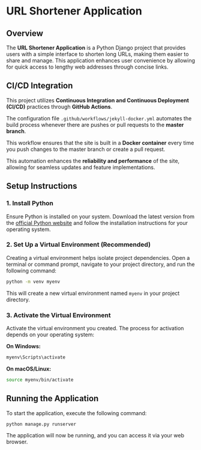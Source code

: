 # URL Shortener Application

## Overview

The **URL Shortener Application** is a Python Django project that provides users with a simple interface to shorten long URLs, making them easier to share and manage. This application enhances user convenience by allowing for quick access to lengthy web addresses through concise links.

## CI/CD Integration

This project utilizes **Continuous Integration and Continuous Deployment (CI/CD)** practices through **GitHub Actions**.

The configuration file `.github/workflows/jekyll-docker.yml` automates the build process whenever there are pushes or pull requests to the **master branch**.

This workflow ensures that the site is built in a **Docker container** every time you push changes to the master branch or create a pull request.

This automation enhances the **reliability and performance** of the site, allowing for seamless updates and feature implementations.

## Setup Instructions

### 1. Install Python
Ensure Python is installed on your system. Download the latest version from the [official Python website](https://www.python.org/) and follow the installation instructions for your operating system.

### 2. Set Up a Virtual Environment (Recommended)
Creating a virtual environment helps isolate project dependencies. Open a terminal or command prompt, navigate to your project directory, and run the following command:

```bash
python -m venv myenv
```

This will create a new virtual environment named `myenv` in your project directory.

### 3. Activate the Virtual Environment
Activate the virtual environment you created. The process for activation depends on your operating system:

**On Windows:**
```bash
myenv\Scripts\activate
```

**On macOS/Linux:**
```bash
source myenv/bin/activate
```

## Running the Application

To start the application, execute the following command:

```bash
python manage.py runserver
```

The application will now be running, and you can access it via your web browser.

